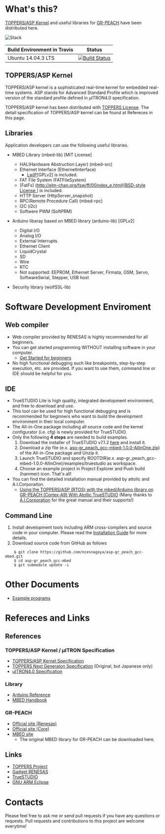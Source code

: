 # What's this?

[TOPPERS/ASP Kernel](http://toppers.jp/en/asp-kernel.html) and useful libraries for [GR-PEACH](http://gadget.renesas.com/en/product/peach.html) have been distributed here.

![Stack](https://raw.github.com/wiki/ncesnagoya/asp-gr_peach_gcc-mbed/images/stack.png)

Build Environment in Travis | Status
------------ | -------------
Ubuntu 14.04.3 LTS | [![Build Status](https://travis-ci.org/ncesnagoya/asp-gr_peach_gcc-mbed.svg?branch=master)](https://travis-ci.org/ncesnagoya/asp-gr_peach_gcc-mbed)

## TOPPERS/ASP Kernel

TOPPERS/ASP kernel is a sophisticated real-time kernel for embedded real-time systems.
ASP stands for Advanced Standard Profile which is improved version of the standard profile defined in μITRON4.0 specification. 

TOPPERS/ASP kernel has been distributed with [TOPPERS License](http://toppers.jp/en/license.html).
The detail specification of TOPPERS/ASP kernel can be found at Refereces in this page.

## Libraries

Application developers can use the following useful libraries.

- MBED Library (mbed-lib) [MIT License]
  - HAL(Hardware Abstruction Layer) (mbed-src)
  - Ethernet Interface (EthernetInterface)
    - [LwIP](https://en.wikipedia.org/wiki/LwIP)[GPLv2] is included.
  - FAT File System (FATFileSystem)
   - [FatFs] (http://elm-chan.org/fsw/ff/00index_e.html)[[BSD-style License ](http://elm-chan.org/fsw/ff/en/appnote.html#license)] is included.
   - HTTP Server (HttpServer_snapshot)
   - RPC(Remote Procedure Call) (mbed-rpc)
   - I2C (i2c)
   - Softwere PWM (SoftPRM)

- Arduino libaray based on MBED library (arduino-lib) [GPLv2]
  - Digital I/O
  - Analog I/O
  - External Interrupts
  - Ethernet Client
  - LiquidCrystal
  - SD
  - Wire
  - RTC
  - Not supported: EEPROM, Ethernet Server, Firmata, GSM, Servo, SoftwareSerial, Stepper, USB host

- Security library (wolfSSL-lib)

# Software Development Enviroment

## Web compiler
- Web compiler provided by RENESAS is highly recommended for all beginners.
- You can get started programming WITHOUT installing software in your computer.
  - [Get Started for beginners](https://github.com/ncesnagoya/asp-gr_peach_gcc-mbed/wiki/GetStarted)
- No high functional debugging such like breakpoints, step-by-step execution, etc. are provided. If you want to use them, command line or IDE should be helpful for you.
## IDE
- TrueSTUDIO Lite is high quality, integrated development environment, and free to download and use.
- This tool can be used for high functional debugging and is recommended for beginners who want to build the development environment in their local computer.
- The All-in-One package including all source code and the kernel configurator (i.e. cfg) is newly provided for TrueSTUDIO.
- Only the following **4 steps** are needed to build examples.
  1. Download the installer of TrueSTUDIO v7.1.2 [here](https://atollic.com/resources/download/) and install it.
  2. Download a zip file (e.x. [asp-gr_peach_gcc-mbed-1.0.0-AllinOne.zip](https://github.com/ncesnagoya/asp-gr_peach_gcc-mbed/tree/v1.0.0-AllinOne)) of the All-in-One package and Unzip it.
  3. Launch TrueSTUDIO and specify ROOTDIR(e.x. asp-gr_peach_gcc-mbed-1.0.0-AllinOne)/examples/truestudio as workspace.
  4. Choose an example project in Project Explorer and Push build (hammer) icon. That's all!
- You can find the detailed installation manual provided by attolic and A.I.Corporaiton.
  - [Using the TOPPERS/ASP (RTOS) with the mbed/Arduino library on GR-PEACH (Cortex-A9) With Atollic TrueSTUDIO](https://github.com/ncesnagoya/asp-gr_peach_gcc-mbed/blob/master/docs/TrueSTUDIO_GR-PEACH-With_mbed_Arduino.pdf) (Many thanks to [A.I.Corporation](http://www.aicp.co.jp/en/index.html) for the great manual and their supports!)
## Command Line
1. Install development tools including ARM cross-compilers and source code in your computer. Please read the [Installation Guide](https://github.com/ncesnagoya/asp-gr_peach_gcc-mbed/wiki/InstallationAndBuilding) for more details.
2. Download source code from GitHub as follows
```
    $ git clone https://github.com/ncesnagoya/asp-gr_peach_gcc-mbed.git
    $ cd asp-gr_peach_gcc-mbed
    $ git submodule update -i 
```

# Other Documents
- [Example programs](https://github.com/ncesnagoya/asp-gr_peach_gcc-mbed/wiki/ExamplePrograms) 

# Refereces and Links

## References

### TOPPERS/ASP Kernel / μITRON Specification

- [TOPPERS/ASP Kernel Specification](https://github.com/ncesnagoya/asp-gr_peach_gcc-mbed/blob/master/docs/TOPPERS_ASP_Kernel_Specification.pdf)
- [TOPPERS Next Generaton Specification](http://toppers.jp/documents.html) (Original, but Japanese only)
- [µITRON4.0 Specification](http://www.ertl.jp/ITRON/SPEC/mitron4-e.html)

### Library

- [Arduino Reference](https://www.arduino.cc/en/Reference/HomePage)
- [MBED Handbook](https://developer.mbed.org/handbook/Homepage)

### GR-PEACH

- [Official site (Renesas)](http://gadget.renesas.com/en/product/peach.html)
- [Official site (Core)](http://www.core.co.jp.e.ko.hp.transer.com/product/m2m/gr-peach/index.html)
- [MBED site](https://developer.mbed.org/platforms/Renesas-GR-PEACH/)
  - The original MBED library for GR-PEACH can be downloaded here.

## Links

- [TOPPERS Project](http://toppers.jp/en)
- [Gadget RENESAS](http://gadget.renesas.com/en/)
- [TrueSTUDIO](http://atollic.com/truestudio/)
- [GNU ARM Eclipse](http://gnuarmeclipse.github.io/toolchain/install/)

# Contacts

Please feel free to ask me or send pull requests if you have any questions or requests.
Pull requests and contributions to this project are welcome everytime!
